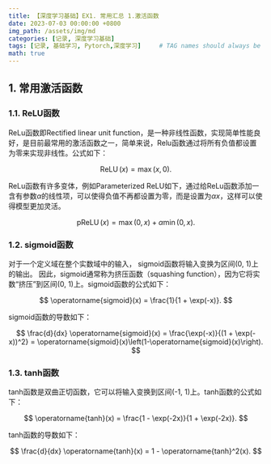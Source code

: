 ```yaml
---
title: 【深度学习基础】EX1. 常用汇总 1.激活函数
date: 2023-07-03 00:00:00 +0800
img_path: /assets/img/md
categories: [记录, 深度学习基础]
tags: [记录, 基础学习, Pytorch,深度学习]     # TAG names should always be lowercase
math: true
---
```

## 1. 常用激活函数

### 1.1. ReLU函数

ReLu函数即Rectified linear unit function，是一种非线性函数，实现简单性能良好，是目前最常用的激活函数之一，简单来说，Relu函数通过将所有负值都设置为零来实现非线性。公式如下：

$$
\operatorname{ReLU}(x) = \max(x, 0).
$$

ReLu函数有许多变体，例如Parameterized ReLU如下，通过给ReLu函数添加一含有参数$\alpha$的线性项，可以使得负值不再都设置为零，而是设置为$\alpha x$，这样可以使得模型更加灵活。

$$\operatorname{pReLU}(x) = \max(0, x) + \alpha \min(0, x).$$

### 1.2. sigmoid函数    

对于一个定义域在整个实数域中的输入， sigmoid函数将输入变换为区间(0, 1)上的输出。 因此，sigmoid通常称为挤压函数（squashing function），因为它将实数“挤压”到区间(0, 1)上。sigmoid函数的公式如下：

$$
\operatorname{sigmoid}(x) = \frac{1}{1 + \exp(-x)}.
$$

sigmoid函数的导数如下： 

$$
\frac{d}{dx} \operatorname{sigmoid}(x) = \frac{\exp(-x)}{(1 + \exp(-x))^2} = \operatorname{sigmoid}(x)\left(1-\operatorname{sigmoid}(x)\right).
$$

### 1.3. tanh函数

tanh函数是双曲正切函数，它可以将输入变换到区间(-1, 1)上。tanh函数的公式如下：

$$
\operatorname{tanh}(x) = \frac{1 - \exp(-2x)}{1 + \exp(-2x)}.
$$

tanh函数的导数如下：

$$
\frac{d}{dx} \operatorname{tanh}(x) = 1 - \operatorname{tanh}^2(x).
$$
